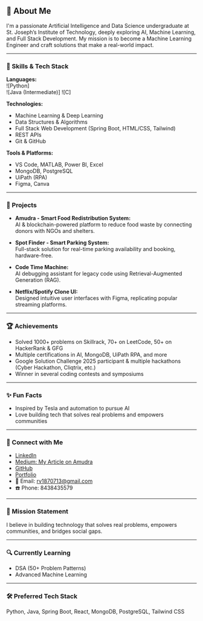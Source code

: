 ## 👋 About Me

I'm a passionate Artificial Intelligence and Data Science undergraduate at St. Joseph’s Institute of Technology, deeply exploring AI, Machine Learning, and Full Stack Development. My mission is to become a Machine Learning Engineer and craft solutions that make a real-world impact.

---

### 🧠 Skills & Tech Stack

**Languages:**  
![Python]  
![Java (Intermediate)] 
![C]

**Technologies:**  
- Machine Learning & Deep Learning  
- Data Structures & Algorithms  
- Full Stack Web Development (Spring Boot, HTML/CSS, Tailwind)  
- REST APIs  
- Git & GitHub  

**Tools & Platforms:**  
- VS Code, MATLAB, Power BI, Excel  
- MongoDB, PostgreSQL  
- UiPath (RPA)  
- Figma, Canva  

---

### 🚀 Projects

- **Amudra - Smart Food Redistribution System:**  
  AI & blockchain-powered platform to reduce food waste by connecting donors with NGOs and shelters.

- **Spot Finder - Smart Parking System:**  
  Full-stack solution for real-time parking availability and booking, hardware-free.

- **Code Time Machine:**  
  AI debugging assistant for legacy code using Retrieval-Augmented Generation (RAG).

- **Netflix/Spotify Clone UI:**  
  Designed intuitive user interfaces with Figma, replicating popular streaming platforms.

---

### 🏆 Achievements

- Solved 1000+ problems on Skillrack, 70+ on LeetCode, 50+ on HackerRank & GFG
- Multiple certifications in AI, MongoDB, UiPath RPA, and more
- Google Solution Challenge 2025 participant & multiple hackathons (Cyber Hackathon, Cliqtrix, etc.)
- Winner in several coding contests and symposiums

---

### ✨ Fun Facts

- Inspired by Tesla and automation to pursue AI  
- Love building tech that solves real problems and empowers communities

---

### 🔗 Connect with Me

- [LinkedIn](https://linkedin.com/in/vimalraj-r2006)
- [Medium: My Article on Amudra](https://medium.com/@rv1870713/amudra-ending-food-waste-feeding-those-in-need-c5498e0d298c)
- [GitHub](https://github.com/Vimalraj-R)
- [Portfolio](https://vimalfirstsite.neocities.org/vimalportfolio2/)
- 📧 Email: rv1870713@gmail.com
- ☎️ Phone: 8438435579

---

### 🧭 Mission Statement

I believe in building technology that solves real problems, empowers communities, and bridges social gaps.

---

### 🔍 Currently Learning

- DSA (50+ Problem Patterns)
- Advanced Machine Learning

---

### 🛠 Preferred Tech Stack

Python, Java, Spring Boot, React, MongoDB, PostgreSQL, Tailwind CSS
